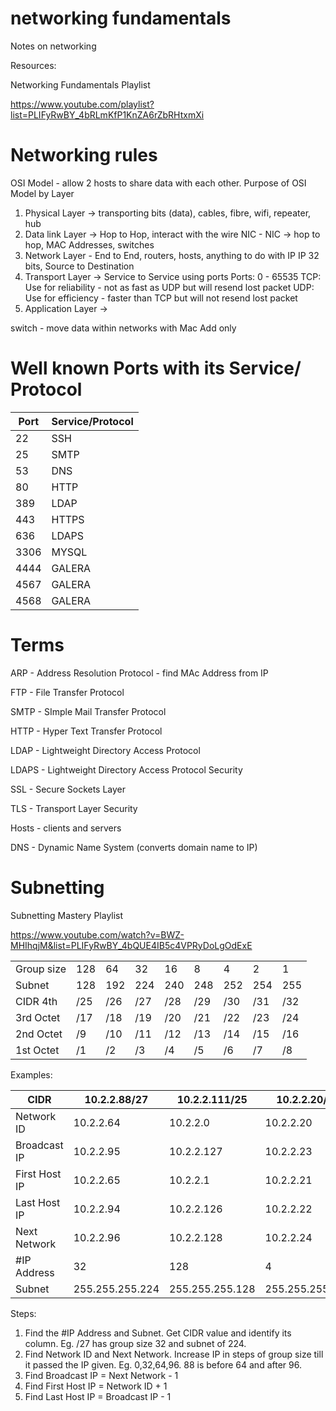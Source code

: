 # networking fundamentals

Notes on networking

Resources:

Networking Fundamentals Playlist

https://www.youtube.com/playlist?list=PLIFyRwBY_4bRLmKfP1KnZA6rZbRHtxmXi

# Networking rules

OSI Model - allow 2 hosts to share data with each other.
Purpose of OSI Model by Layer

1. Physical Layer -> transporting bits (data), cables, fibre, wifi, repeater, hub
2. Data link Layer -> Hop to Hop, interact with the wire
   NIC - NIC -> hop to hop, MAC Addresses, switches
3. Network Layer - End to End, routers, hosts, anything to do with IP
   IP 32 bits, Source to Destination
4. Transport Layer -> Service to Service using ports
   Ports: 0 - 65535
   TCP: Use for reliability - not as fast as UDP but will resend lost packet
   UDP: Use for efficiency - faster than TCP but will not resend lost packet
5. Application Layer ->

switch - move data within networks with Mac Add only

# Well known Ports with its Service/ Protocol

| Port | Service/Protocol |
| ---- | ---------------- |
| 22   | SSH              |
| 25   | SMTP             |
| 53   | DNS              |
| 80   | HTTP             |
| 389  | LDAP             |
| 443  | HTTPS            |
| 636  | LDAPS            |
| 3306 | MYSQL            |
| 4444 | GALERA           |
| 4567 | GALERA           |
| 4568 | GALERA           |

# Terms

ARP - Address Resolution Protocol - find MAc Address from IP

FTP - File Transfer Protocol

SMTP - SImple Mail Transfer Protocol

HTTP - Hyper Text Transfer Protocol

LDAP - Lightweight Directory Access Protocol

LDAPS - Lightweight Directory Access Protocol Security

SSL - Secure Sockets Layer

TLS - Transport Layer Security

Hosts - clients and servers

DNS - Dynamic Name System (converts domain name to IP)

# Subnetting

Subnetting Mastery Playlist

https://www.youtube.com/watch?v=BWZ-MHIhqjM&list=PLIFyRwBY_4bQUE4IB5c4VPRyDoLgOdExE

|            |     |     |     |     |     |     |     |     |
| ---------- | --- | --- | --- | --- | --- | --- | --- | --- |
| Group size | 128 | 64  | 32  | 16  | 8   | 4   | 2   | 1   |
| Subnet     | 128 | 192 | 224 | 240 | 248 | 252 | 254 | 255 |
| CIDR 4th   | /25 | /26 | /27 | /28 | /29 | /30 | /31 | /32 |
| 3rd Octet  | /17 | /18 | /19 | /20 | /21 | /22 | /23 | /24 |
| 2nd Octet  | /9  | /10 | /11 | /12 | /13 | /14 | /15 | /16 |
| 1st Octet  | /1  | /2  | /3  | /4  | /5  | /6  | /7  | /8  |

Examples:

| CIDR          | 10.2.2.88/27    | 10.2.2.111/25   | 10.2.2.20/30    |
| ------------- | --------------- | --------------- | --------------- |
| Network ID    | 10.2.2.64       | 10.2.2.0        | 10.2.2.20       |
| Broadcast IP  | 10.2.2.95       | 10.2.2.127      | 10.2.2.23       |
| First Host IP | 10.2.2.65       | 10.2.2.1        | 10.2.2.21       |
| Last Host IP  | 10.2.2.94       | 10.2.2.126      | 10.2.2.22       |
| Next Network  | 10.2.2.96       | 10.2.2.128      | 10.2.2.24       |
| #IP Address   | 32              | 128             | 4               |
| Subnet        | 255.255.255.224 | 255.255.255.128 | 255.255.255.252 |

Steps:

1. Find the #IP Address and Subnet. Get CIDR value and identify its column. Eg. /27 has group size 32 and subnet of 224.
2. Find Network ID and Next Network. Increase IP in steps of group size till it passed the IP given. Eg. 0,32,64,96. 88 is before 64 and after 96.
3. Find Broadcast IP = Next Network - 1
4. Find First Host IP = Network ID + 1
5. Find Last Host IP = Broadcast IP - 1
